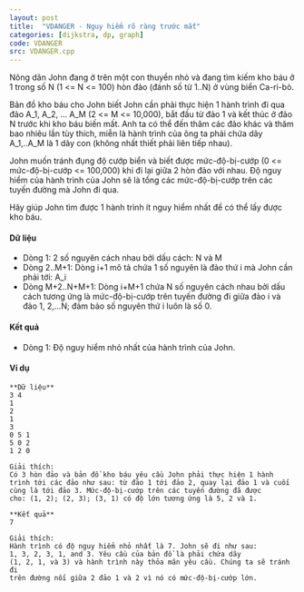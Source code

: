 ```yaml
---
layout: post
title:  "VDANGER - Nguy hiểm rõ ràng trước mắt"
categories: [dijkstra, dp, graph]
code: VDANGER
src: VDANGER.cpp
---
```



Nông dân John đang ở trên một con thuyền nhỏ và đang tìm kiếm kho báu ở 1 trong số N (1 <= N <= 100) hòn đảo (đánh số từ 1..N) ở vùng biển Ca-ri-bò.

Bản đồ kho báu cho John biết John cần phải thực hiện 1 hành trình đi qua đảo A\_1, A\_2, … A\_M (2 <= M <= 10,000), bắt đầu từ đảo 1 và kết thúc ở đảo N trước khi kho báu biến mất. Anh ta có thể đến thăm các đảo khác và thăm bao nhiêu lần tùy thích, miễn là hành trình của ông ta phải chứa dãy A\_1,..A\_M là 1 dãy con (không nhất thiết phải liên tiếp nhau).

John muốn tránh đụng độ cướp biển và biết được mức-độ-bị-cướp (0 <= mức-độ-bị-cướp <= 100,000) khi đi lại giữa 2 hòn đảo với nhau. Độ nguy hiểm của hành trình của John sẽ là tổng các mức-độ-bị-cướp trên các tuyến đường mà John đi qua.

Hãy giúp John tìm được 1 hành trình ít nguy hiểm nhất để có thể lấy được kho báu.

#### Dữ liệu

*   Dòng 1: 2 số nguyên cách nhau bởi dấu cách: N và M
*   Dòng 2..M+1: Dòng i+1 mô tả chứa 1 số nguyên là đảo thứ i mà John cần phải tới: A\_i
*   Dòng M+2..N+M+1: Dòng i+M+1 chứa N số nguyên cách nhau bởi dấu cách tương ứng là mức-độ-bị-cướp trên tuyến đường đi giữa đảo i và đảo 1, 2,…N; đảm bảo số nguyên thứ i luôn là số 0.

#### Kết quả

*   Dòng 1: Độ nguy hiểm nhỏ nhất của hành trình của John.

#### Ví dụ

```
**Dữ liệu**
3 4
1
2
1
3
0 5 1
5 0 2
1 2 0

Giải thích:
Có 3 hòn đảo và bản đồ kho báu yêu cầu John phải thực hiện 1 hành 
trình tới các đảo như sau: từ đảo 1 tới đảo 2, quay lại đảo 1 và cuối 
cùng là tới đảo 3. Mức-độ-bị-cướp trên các tuyến đường đã được 
cho: (1, 2); (2, 3); (3, 1) có độ lớn tương ứng là 5, 2 và 1.

**Kết quả**
7

Giải thích:
Hành trình có độ nguy hiểm nhỏ nhất là 7. John sẽ đi như sau: 
1, 3, 2, 3, 1, and 3. Yêu cầu của bản đồ là phải chứa dãy
(1, 2, 1, và 3) và hành trình này thỏa mãn yêu cầu. Chúng ta sẽ tránh đi 
trên đường nối giữa 2 đảo 1 và 2 vì nó có mức-độ-bị-cướp lớn.

```

<!--more-->

